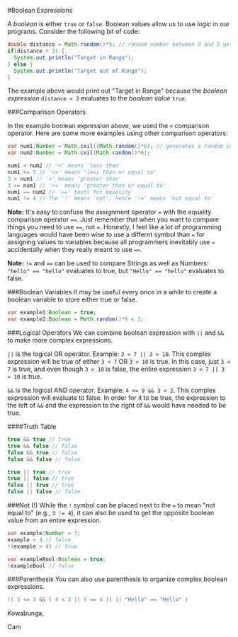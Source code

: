#Boolean Expressions

A *boolean* is either `true` or `false`. Boolean values allow us to use *logic* in our programs. Consider the following bit of code:

```java
double distance = Math.random()*5; // random number between 0 and 5 gets assigned to the distance variable
if(distance < 3) {
  System.out.println("Target in Range");
} else {
  System.out.println("Target out of Range");
}
```

The example above would print out "Target in Range" because the *boolean expression* `distance < 3` evaluates to the *boolean value* `true`.

###Comparison Operators

In the example boolean expression above, we used the `<` comparison operator. Here are some more examples using other comparison operators:

```java
var num1:Number = Math.ceil((Math.random()*6); // generates a random integer from 1 to 6
var num2:Number = Math.ceil(Math.random()*6);

num1 < num2 // '<' means 'less than'
num1 <= 5 // '<=' means 'less than or equal to'
3 > num1 // '>' means 'greater than'
3 >= num1 // '>=' means 'greater than or equal to'
num1 == num2 // '==' tests for equality 
num1 != 4 // The '!' means 'not'; hence '!=' means 'not equal to'
```

**Note:** It's easy to confuse the assignment operator `=` with the equality comparison operator `==`. Just remember that when you want to compare things you need to use `==`, not `=`. Honestly, I feel like a lot of programming languages would have been wise to use a differnt symbol than `=` for assigning values to variables because all programmers inevitably use `=` accidentally when they really meant to use `==`.

**Note:** `!=` and `==` can be used to compare Strings as well as Numbers: `"hello" == "hello"` evaluates to true, but `"Hello" == "hello"` evaluates to false.

###Boolean Variables
It may be useful every once in a while to create a boolean variable to store either true or false.
```java
var example1:Boolean = true;
var example2:Boolean = Math.random()*6 < 3;
```

###Logical Operators
We can combine boolean expression with `||` and `&&` to make more complex expressions.

`||` is the logical OR operator. Example: `3 < 7 || 3 > 10`. This complex expression will be true of either `3 < 7` OR `3 > 10` is true. In this case, just `3 < 7` is true, and even though `3 > 10` is false, the entire expression `3 < 7 || 3 > 10` is true.

`&&` is the logical AND operator. Example: `4 <= 9 && 3 < 2`. This complex expression will evaluate to false. In order for it to be true, the expression to the left of `&&` and the expression to the right of `&&` would have needed to be true.

####Truth Table
```java
true && true // true
true && false // false
false && true // false
false && false // false

true || true // true
true || false // true
false || true // true
false || false // false
```

###Not (!)
While the `!` symbol can be placed next to the `=` to mean "not equal to" (e.g., `3 != 4`), it can also be used to get the opposite boolean value from an entire expression.

```java
var example:Number = 3;
example > 4 // false
!(example > 4) // true

var exampleBool:Boolean = true;
!exampleBool // false
```

###Parenthesis
You can also use parenthesis to organize complex boolean expressions.
```java
(( 3 <= 3 && ( 4 < 3 || 9 == 4 )) || "Hello" == "Hello" )
```

Kowabunga,

Cam
